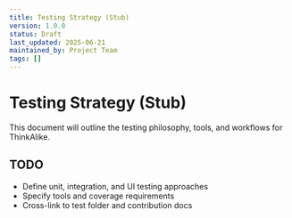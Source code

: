 ```yaml
---
title: Testing Strategy (Stub)
version: 1.0.0
status: Draft
last_updated: 2025-06-21
maintained_by: Project Team
tags: []
---
```


# Testing Strategy (Stub)

This document will outline the testing philosophy, tools, and workflows for ThinkAlike.

## TODO
- Define unit, integration, and UI testing approaches
- Specify tools and coverage requirements
- Cross-link to test folder and contribution docs
